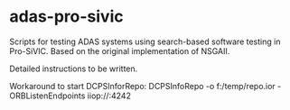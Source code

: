# adas-pro-sivic
Scripts for testing ADAS systems using search-based software testing in Pro-SiVIC. Based on the original implementation of NSGAII.

Detailed instructions to be written.

Workaround to start DCPSInforRepo: DCPSInfoRepo -o f:/temp/repo.ior -ORBListenEndpoints iiop://:4242
